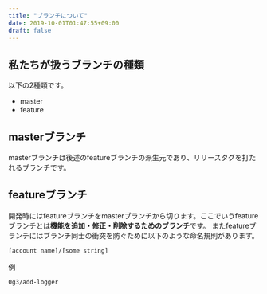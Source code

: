 ```yaml
---
title: "ブランチについて"
date: 2019-10-01T01:47:55+09:00
draft: false
---
```


## 私たちが扱うブランチの種類
以下の2種類です。

- master
- feature

## masterブランチ
masterブランチは後述のfeatureブランチの派生元であり、リリースタグを打たれるブランチです。

## featureブランチ
開発時にはfeatureブランチをmasterブランチから切ります。ここでいうfeatureブランチとは**機能を追加・修正・削除するためのブランチ**です。
またfeatureブランチにはブランチ同士の衝突を防ぐために以下のような命名規則があります。

```txt
[account name]/[some string]
```

例
```txt
0g3/add-logger
```
